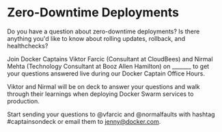 # Zero-Downtime Deployments

Do you have a question about zero-downtime deployments? Is there anything you'd like to know about rolling updates, rollback, and healthchecks?

Join Docker Captains Viktor Farcic (Consultant at CloudBees) and Nirmal Mehta (Technology Consultant at Booz Allen Hamilton) on _______ to get your questions answered live during our Docker Captain Office Hours.

Viktor and Nirmal will be on deck to answer your questions and walk through their learnings when deploying Docker Swarm services to production.

Start sending your questions to @vfarcic and @normalfaults with hashtag #captainsondeck or email them to jenny@docker.com.